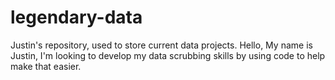 # legendary-data
Justin's repository, used to store current data projects.
Hello,
My name is Justin, I'm looking to develop my data scrubbing skills by using code to help make that easier. 
